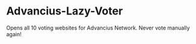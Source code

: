 # Advancius-Lazy-Voter
Opens all 10 voting websites for Advancius Network. Never vote manually again!

